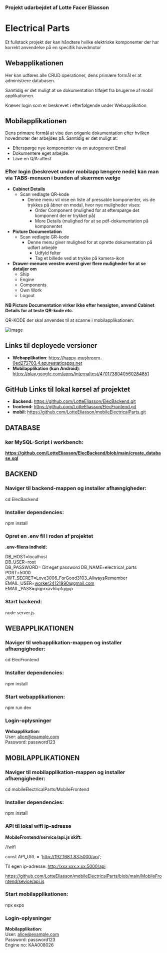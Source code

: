 ### Projekt udarbejdet af Lotte Facer Eliasson

# Electrical Parts
Et fullstack projekt der kan håndtere hvilke elektriske komponenter der har korrekt anvendelse på en specifik hovedmotor

## Webapplikationen
Her kan udføres alle CRUD operationer, dens primære formål er at administrere databasen.

Samtidig er det muligt at se dokumentation tilføjet fra brugerne af mobil applikationen.

Kræver login som er beskrevet i efterfølgende under Webapplikation

## Mobilapplikationen
Dens primære formål at vise den origanle dokumentation efter hvilken hovedmoter der arbejdes på.
Samtidig er det muligt at: 
  - Efterspørge nye komponenter via en autogeneret Email
  - Dokumentere eget arbejde.
  - Lave en Q/A-attest

### Efter login (beskrevet under mobilapp længere nede) kan man via TABS-menuen i bunden af skærmen vælge 
- **Cabinet Details**
  - Scan vedlagte QR-kode
    - Denne menu vil vise en liste af pressable komponenter, vis de trykkes på åbner en modal, hvor nye muligheder vises:
      - Order Component (mulighed for at efterspørge det komponent der er trykket på)
      - More Details (mulighed for at se pdf-dokumentation på komponentet
- **Picture Documentation**
  - Scan vedlagte GR-kode
    - Denne menu giver mulighed for at oprette dokumentation på udført arbejde
      - Udfyld felter
      - Tag et billede ved at trykke på kamera-ikon
- **Drawer-menuen venstre øverst giver flere muligheder for at se detaljer om**
  - Ship
  - Engine
  - Components
  - Own Work
  - Logout

**NB Picture Documentation virker ikke efter hensigten, anvend Cabinet Details for at teste QR-kode etc.**

QR-KODE der skal anvendes til at scanne i mobilapplikationen:

![image](https://github.com/user-attachments/assets/fc3b4b7f-48ac-41e7-ac88-fb02ae3c8832)

## Links til deployede versioner
- **Webapplikation**: https://happy-mushroom-0ed273703.4.azurestaticapps.net
- **Mobilapplikation (kun Android)**: https://play.google.com/apps/internaltest/4701738040560284851  


## GitHub Links til lokal kørsel af projektet
- **Backend:** https://github.com/LotteEliasson/ElecBackend.git
- **frontend:** https://github.com/LotteEliasson/ElecFrontend.git
- **mobil:** https://github.com/LotteEliasson/mobileElectricalParts.git

## DATABASE
### kør MySQL-Script i workbench:
**https://github.com/LotteEliasson/ElecBackend/blob/main/create_database.sql**

## BACKEND
### Naviger til backend-mappen og installer afhængigheder:  
cd ElecBackend  
### Installer dependencies:
npm install

### Opret en .env fil i roden af projektet
**.env-filens indhold:**

DB_HOST=localhost  
DB_USER=root  
DB_PASSWORD= Dit eget password 
DB_NAME=electrical_parts  
PORT=5000  
JWT_SECRET=Love3006_ForGood3103_AllwaysRemember  
EMAIL_USER=worker24121990@gmail.com  
EMAIL_PASS=giqprxavhbpfqgpp  

### Start backend:  
node server.js  

## WEBAPPLIKATIONEN
### Naviger til webapplikation-mappen og installer afhængigheder:  
cd ElecFrontend
### Installer dependencies:
npm install

### Start webapplikationen:  
npm run dev  

### Login-oplysninger
**Webapplikation**:  
User: alice@example.com  
Password: password123  


## MOBILAPPLIKATIONEN
### Naviger til mobilapplikation-mappen og installer afhængigheder:  
cd mobileElectricalParts/MobileFrontend  
### Installer dependencies:
npm install  

### API til lokal wifi ip-adresse
**MobileFrontend/service/api.js skift:**

//wifi

const API_URL = 'http://192.168.1.83:5000/api';

Til egen ip-adresse: http://xxx.xxx.x.xx:5000/api

https://github.com/LotteEliasson/mobileElectricalParts/blob/main/MobileFrontend/sevice/api.js

### Start mobilapplikationen:  
npx expo  

### 

### Login-oplysninger
**Mobilapplikation**:  
User: alice@example.com  
Password: password123  
Engine no: KAA008026 


 
